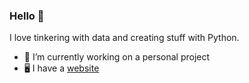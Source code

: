 ### Hello 👋

I love tinkering with data and creating stuff with Python.

- 🔭 I’m currently working on a personal project
- 🖥️ I have a [website](https://alyssapepito.github.io/portfolio-website/)

<!---
alyssapepito/alyssapepito is a ✨ special ✨ repository because its `README.md` (this file) appears on your GitHub profile.
You can click the Preview link to take a look at your changes.

Here are some ideas to get you started:

- 👀 I’m interested in ...
- 🔭 I’m currently working on ...
- 🌱 I’m currently learning ...
- 👯 I’m looking to collaborate on ...
- 🤔 I’m looking for help with ...
- 💬 Ask me about ...
- 📫 How to reach me: ...
- 😄 Pronouns: ...
- ⚡ Fun fact: ...
--->
